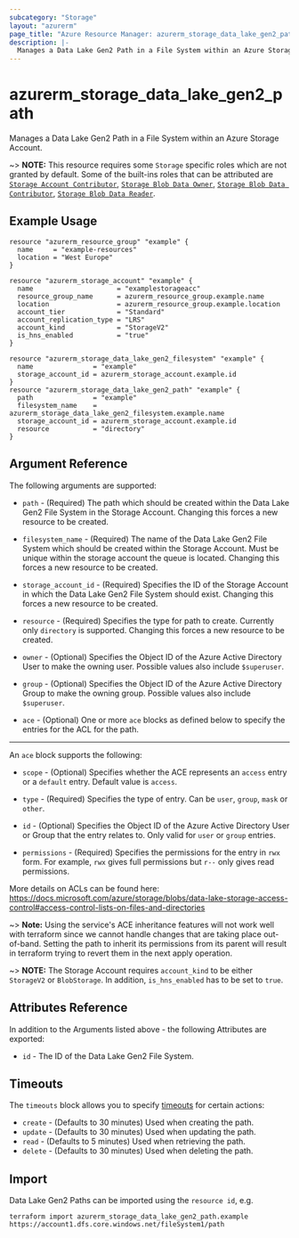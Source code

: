 ```yaml
---
subcategory: "Storage"
layout: "azurerm"
page_title: "Azure Resource Manager: azurerm_storage_data_lake_gen2_path"
description: |-
  Manages a Data Lake Gen2 Path in a File System within an Azure Storage Account.
---
```


# azurerm_storage_data_lake_gen2_path

Manages a Data Lake Gen2 Path in a File System within an Azure Storage Account.

~> **NOTE:** This resource requires some `Storage` specific roles which are not granted by default. Some of the built-ins roles that can be attributed are [`Storage Account Contributor`](https://docs.microsoft.com/azure/role-based-access-control/built-in-roles#storage-account-contributor), [`Storage Blob Data Owner`](https://docs.microsoft.com/azure/role-based-access-control/built-in-roles#storage-blob-data-owner), [`Storage Blob Data Contributor`](https://docs.microsoft.com/azure/role-based-access-control/built-in-roles#storage-blob-data-contributor), [`Storage Blob Data Reader`](https://docs.microsoft.com/azure/role-based-access-control/built-in-roles#storage-blob-data-reader).

## Example Usage

```hcl
resource "azurerm_resource_group" "example" {
  name     = "example-resources"
  location = "West Europe"
}

resource "azurerm_storage_account" "example" {
  name                     = "examplestorageacc"
  resource_group_name      = azurerm_resource_group.example.name
  location                 = azurerm_resource_group.example.location
  account_tier             = "Standard"
  account_replication_type = "LRS"
  account_kind             = "StorageV2"
  is_hns_enabled           = "true"
}

resource "azurerm_storage_data_lake_gen2_filesystem" "example" {
  name               = "example"
  storage_account_id = azurerm_storage_account.example.id
}
resource "azurerm_storage_data_lake_gen2_path" "example" {
  path               = "example"
  filesystem_name    = azurerm_storage_data_lake_gen2_filesystem.example.name
  storage_account_id = azurerm_storage_account.example.id
  resource           = "directory"
}

```

## Argument Reference

The following arguments are supported:

* `path` - (Required) The path which should be created within the Data Lake Gen2 File System in the Storage Account. Changing this forces a new resource to be created.

* `filesystem_name` - (Required) The name of the Data Lake Gen2 File System which should be created within the Storage Account. Must be unique within the storage account the queue is located. Changing this forces a new resource to be created.

* `storage_account_id` - (Required) Specifies the ID of the Storage Account in which the Data Lake Gen2 File System should exist. Changing this forces a new resource to be created.

* `resource` - (Required) Specifies the type for path to create. Currently only `directory` is supported. Changing this forces a new resource to be created.

* `owner` - (Optional) Specifies the Object ID of the Azure Active Directory User to make the owning user. Possible values also include `$superuser`.

* `group` - (Optional) Specifies the Object ID of the Azure Active Directory Group to make the owning group. Possible values also include `$superuser`.

* `ace` - (Optional) One or more `ace` blocks as defined below to specify the entries for the ACL for the path.

---

An `ace` block supports the following:

* `scope` - (Optional) Specifies whether the ACE represents an `access` entry or a `default` entry. Default value is `access`.

* `type` - (Required) Specifies the type of entry. Can be `user`, `group`, `mask` or `other`.

* `id` - (Optional) Specifies the Object ID of the Azure Active Directory User or Group that the entry relates to. Only valid for `user` or `group` entries.

* `permissions` - (Required) Specifies the permissions for the entry in `rwx` form. For example, `rwx` gives full permissions but `r--` only gives read permissions.

More details on ACLs can be found here: <https://docs.microsoft.com/azure/storage/blobs/data-lake-storage-access-control#access-control-lists-on-files-and-directories>

~> **Note:** Using the service's ACE inheritance features will not work well with terraform since we cannot handle changes that are taking place out-of-band. Setting the path to inherit its permissions from its parent will result in terraform trying to revert them in the next apply operation.

~> **NOTE:** The Storage Account requires `account_kind` to be either `StorageV2` or `BlobStorage`. In addition, `is_hns_enabled` has to be set to `true`.

## Attributes Reference

In addition to the Arguments listed above - the following Attributes are exported:

* `id` - The ID of the Data Lake Gen2 File System.

## Timeouts

The `timeouts` block allows you to specify [timeouts](https://www.terraform.io/language/resources/syntax#operation-timeouts) for certain actions:

* `create` - (Defaults to 30 minutes) Used when creating the path.
* `update` - (Defaults to 30 minutes) Used when updating the path.
* `read` - (Defaults to 5 minutes) Used when retrieving the path.
* `delete` - (Defaults to 30 minutes) Used when deleting the path.

## Import

Data Lake Gen2 Paths can be imported using the `resource id`, e.g.

```shell
terraform import azurerm_storage_data_lake_gen2_path.example https://account1.dfs.core.windows.net/fileSystem1/path
```
